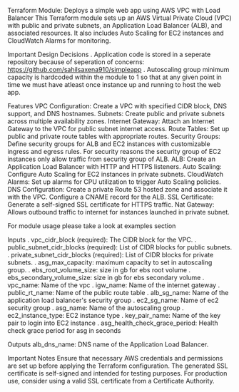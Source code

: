 Terraform Module: Deploys a simple web app using AWS VPC with Load Balancer
This Terraform module sets up an AWS Virtual Private Cloud (VPC) with public and private subnets, an Application Load Balancer (ALB), and associated resources. It also includes Auto Scaling for EC2 instances and CloudWatch Alarms for monitoring.

Important Design Decisions
. Application code is stored in a seperate repository because of seperation of concerns: https://github.com/sahilsaxena910/simpleapp
. Autoscaling group minimum capacity is hardcoded within the module to 1 so that at any given point in time we must have atleast once instance up and running to host the web app. 

Features
VPC Configuration: Create a VPC with specified CIDR block, DNS support, and DNS hostnames.
Subnets: Create public and private subnets across multiple availability zones.
Internet Gateway: Attach an Internet Gateway to the VPC for public subnet internet access.
Route Tables: Set up public and private route tables with appropriate routes.
Security Groups: Define security groups for ALB and EC2 instances with customizable ingress and egress rules. For security reasons the security group of EC2 instances only allow traffic from security group of ALB.
ALB: Create an Application Load Balancer with HTTP and HTTPS listeners.
Auto Scaling: Configure Auto Scaling for EC2 instances in private subnets.
CloudWatch Alarms: Set up alarms for CPU utilization to trigger Auto Scaling policies.
DNS Configuration: Create a private Route 53 hosted zone and associate it with the VPC. Configure a CNAME record for the ALB.
SSL Certificate: Generate a self-signed SSL certificate for HTTPS traffic.
Nat Gateway: Allows outbound traffic to internet for instances launched in private subnet.

For module usage please take a look at examples section

Inputs
. vpc_cidr_block (required): The CIDR block for the VPC.
. public_subnet_cidr_blocks (required): List of CIDR blocks for public subnets.
. private_subnet_cidr_blocks (required): List of CIDR blocks for private subnets.
. asg_max_capacity: maximum capacity to set in autoscaling group.
. ebs_root_volume_size: size in gb for ebs root volume
. ebs_secondary_volume_size: size in gb for ebs secondary volume
. vpc_name: Name of the vpc
. igw_name: Name of the internet gateway
. public_rt_name: Name of the public route table
. alb_sg_name: Name of the application load balancer's security group
. ec2_sg_name: Name of ec2 security group
. asg_name: Name of the autoscaling group
. ec2_instance_type: EC2 instance type
. key_pair_name: Name of the key pair to login into EC2 instance
. asg_health_check_grace_period: Health check grace period for asg in seconds

Outputs
alb_dns_name: DNS name of the Application Load Balancer.

Important Notes
Ensure that necessary AWS credentials and permissions are set up before applying the Terraform configuration.
The generated SSL certificate is self-signed and intended for testing purposes. For production use, consider using a valid SSL certificate from a Certificate Authority.


